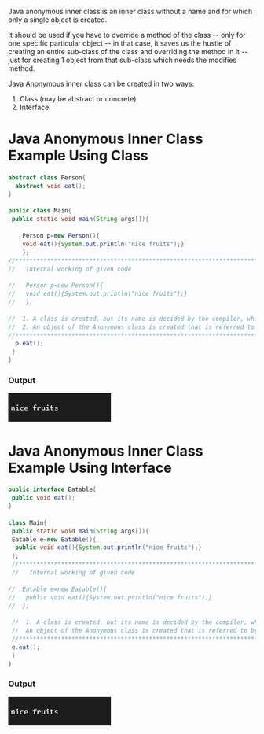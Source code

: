 Java anonymous inner class is an inner class without a name and for which only a single object is created.

It should be used if you have to override a method of the class -- only for one specific particular object -- in that case, it saves us the hustle of creating an entire sub-class of the class and overriding the method in it -- just for creating 1 object from that sub-class which needs the modifies method. 

Java Anonymous inner class can be created in two ways:

1. Class (may be abstract or concrete).
1. Interface

# Java Anonymous Inner Class Example Using Class

```java
abstract class Person{  
  abstract void eat();  
}  

public class Main{  
 public static void main(String args[]){  

    Person p=new Person(){  
    void eat(){System.out.println("nice fruits");}  
    }; 
//********************************************************************************************
//   Internal working of given code

//   Person p=new Person(){  
//   void eat(){System.out.println("nice fruits");}  
//   }; 

//  1. A class is created, but its name is decided by the compiler, which extends the Person class and provides the implementation of the eat() method.
//  2. An object of the Anonymous class is created that is referred to by 'p,' a reference variable of Person type.
//*********************************************************************************************
  p.eat();  
 }  
}  
```

### Output

![](imgfiles/chap57/output.png)



# Java Anonymous Inner Class Example Using Interface

```java
public interface Eatable{  
 public void eat();  
} 

class Main{  
 public static void main(String args[]){  
 Eatable e=new Eatable(){  
  public void eat(){System.out.println("nice fruits");}  
 };  
 //********************************************************************************************
 //   Internal working of given code
 
//  Eatable e=new Eatable(){  
//   public void eat(){System.out.println("nice fruits");}  
//  };
 
 //  1. A class is created, but its name is decided by the compiler, which implements the Eatable interface and provides the implementation of the eat() method.
 //  An object of the Anonymous class is created that is referred to by 'p', a reference variable of the Eatable type.
 //*********************************************************************************************
 e.eat();  
 }  
}  
```

### Output

![](imgfiles/chap57/output.png)